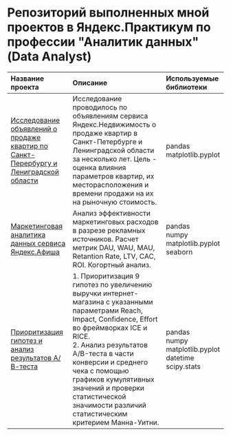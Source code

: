 # Репозиторий выполненных мной проектов в Яндекс.Практикум по профессии "Аналитик данных" (Data Analyst)

| Название проекта | Описание | Используемые библиотеки | 
| :---------------------- | :---------------------- | :---------------------- |
| [Исследование объявлений о продаже квартир по Санкт-Перербургу и Лениградской области](real_estate_spb) | Исследование проводилось по объявлениям сервиса Яндекс.Недвижимость о продаже квартир в Санкт-Петербурге и Ленинградской области за несколько лет. Цель - оценка влияния параметров квартир, их месторасположения и времени продажи на их на рыночную стоимость.| pandas <br> matplotlib.pyplot |
| [Маркетинговая аналитика данных сервиса Яндекс.Афиша](yandex_afisha_marketing) | Анализ эффективности маркетинговых расходов в разрезе рекламных источников. Расчет метрик DAU, WAU, MAU, Retantion Rate, LTV, CAC, ROI. Когортный анализ.| pandas <br> numpy <br> matplotlib.pyplot <br> seaborn |
| [Приоритизация гипотез и анализ результатов А/В-теста](ab-test) | 1. Приоритизация 9 гипотез по увеличению выручки интернет-магазина с указанными параметрами Reach, Impact, Confidence, Effort во фреймворках ICE и RICE. <br> 2. Анализ результатов A/B-теста в части конверсии и среднего чека с помощью графиков кумулятивных значений и проверки статистической значимости различий статистическим критерием Манна-Уитни.| pandas <br> numpy <br> matplotlib.pyplot <br> datetime <br> scipy.stats |
